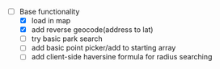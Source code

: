 - [ ] Base functionality
    - [x] load in map
    - [x] add reverse geocode(address to lat)
    - [ ] try basic park search
    - [ ] add basic point picker/add to starting array
    - [ ] add client-side haversine formula for radius searching